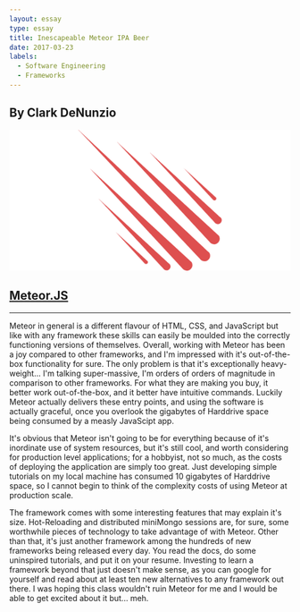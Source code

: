 ```yaml
---
layout: essay
type: essay
title: Inescapeable Meteor IPA Beer
date: 2017-03-23
labels:
  - Software Engineering
  - Frameworks
---
```

## By Clark DeNunzio

<img class="ui centered medium image" src="../images/meteor-logo.png">

## [Meteor.JS](www.meteor.com/)

<hr>

Meteor in general is a different flavour of HTML, CSS, and JavaScript but like with any framework these skills can easily be moulded into the correctly functioning versions of themselves. Overall, working with Meteor has been a joy compared to other frameworks, and I'm impressed with it's out-of-the-box functionality for sure. The only problem is that it's exceptionally heavy-weight... I'm talking super-massive, I'm orders of orders of magnitude in comparison to other frameworks. For what they are making you buy, it better work out-of-the-box, and it better have intuitive commands. Luckily Meteor actually delivers these entry points, and using the software is actually graceful, once you overlook the gigabytes of Harddrive space being consumed by a measly JavaScipt app.

It's obvious that Meteor isn't going to be for everything because of it's inordinate use of system resources, but it's still cool, and worth considering for production level applications; for a hobbyist, not so much, as the costs of deploying the application are simply too great. Just developing simple tutorials on my local machine has consumed 10 gigabytes of Harddrive space, so I cannot begin to think of the complexity costs of using Meteor at production scale.

The framework comes with some interesting features that may explain it's size. Hot-Reloading and distributed miniMongo sessions are, for sure, some worthwhile pieces of technology to take advantage of with Meteor. Other than that, it's just another framework among the hundreds of new frameworks being released every day. You read the docs, do some uninspired tutorials, and put it on your resume. Investing to learn a framework beyond that just doesn't make sense, as you can google for yourself and read about at least ten new alternatives to any framework out there. I was hoping this class wouldn't ruin Meteor for me and I would be able to get excited about it but... meh.

